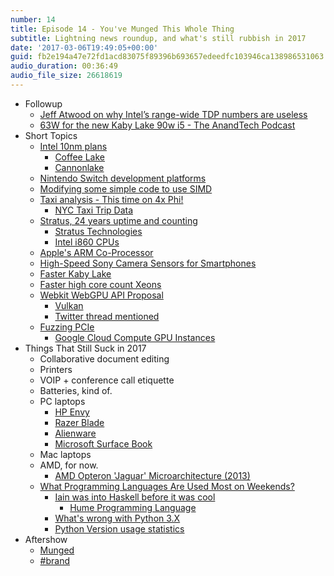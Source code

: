 ```yaml
---
number: 14
title: Episode 14 - You've Munged This Whole Thing
subtitle: Lightning news roundup, and what's still rubbish in 2017
date: '2017-03-06T19:49:05+00:00'
guid: fb2e194a47e72fd1acd83075f89396b693657edeedfc103946ca138986531063
audio_duration: 00:36:49
audio_file_size: 26618619
---
```


* Followup
  * [Jeff Atwood on why Intel’s range-wide TDP numbers are useless](https://blog.codinghorror.com/an-inferno-on-the-head-of-a-pin/)
  * [63W for the new Kaby Lake 90w i5 - The AnandTech Podcast](https://overcast.fm/+BmHreS6jw)
* Short Topics
  * [Intel 10nm plans](http://spectrum.ieee.org/semiconductors/devices/intel-finds-moores-laws-next-step-at-10-nanometers)
    * [Coffee Lake](https://en.wikipedia.org/wiki/Coffee_Lake)
    * [Cannonlake](https://en.wikipedia.org/wiki/Cannonlake)
  * [Nintendo Switch development platforms](https://www.reddit.com/r/pcmasterrace/comments/5ol4cm/hold_up_nintendo_ive_seen_this_trickery_before/dckiycm/)
  * [Modifying some simple code to use SIMD](http://lemire.me/blog/2017/01/20/how-quickly-can-you-remove-spaces-from-a-string/)
  * [Taxi analysis - This time on 4x Phi!](http://tech.marksblogg.com/billion-nyc-taxi-kdb.html)
    * [NYC Taxi Trip Data](http://chriswhong.com/open-data/foil_nyc_taxi/)
  * [Stratus, 24 years uptime and counting](http://www.cpushack.com/2017/01/28/stratus-servers-that-wont-quit-the-24-year-running-computer/)
    * [Stratus Technologies](https://en.wikipedia.org/wiki/Stratus_Technologies)
    * [Intel i860 CPUs](https://en.wikipedia.org/wiki/Intel_i860)
  * [Apple's ARM Co-Processor](https://www.bloomberg.com/news/articles/2017-02-01/apple-developing-new-mac-chip-in-test-of-intel-independence)
  * [High-Speed Sony Camera Sensors for Smartphones](http://www.sony.net/SonyInfo/News/Press/201702/17-013E/index.html)
  * [Faster Kaby Lake](http://www.guru3d.com/news-story/intel-reacts-to-ryzen-with-new-kaby-lake-core-i5-7640k-and-i7-7740k-processors.html)
  * [Faster high core count Xeons](http://www.anandtech.com/show/11121/intel-xeon-e7-8894-v4-cpu-24c-48t-9000-usd)
  * [Webkit WebGPU API Proposal](https://webkit.org/blog/7380/next-generation-3d-graphics-on-the-web/)
    * [Vulkan](https://www.khronos.org/vulkan/)
    * [Twitter thread mentioned](https://twitter.com/joshcarpenter/status/829140973875666944)
  * [Fuzzing PCIe](https://cloudplatform.googleblog.com/2017/02/fuzzing-PCI-Express-security-in-plaintext.html)
    * [Google Cloud Compute GPU Instances](https://cloudplatform.googleblog.com/2016/11/announcing-GPUs-for-Google-Cloud-Platform.html)
* Things That Still Suck in 2017
  * Collaborative document editing
  * Printers
  * VOIP + conference call etiquette
  * Batteries, kind of.
  * PC laptops
    * [HP Envy](https://en.wikipedia.org/wiki/HP_Envy)
    * [Razer Blade](https://www.razerzone.com/gaming-systems/razer-blade)
    * [Alienware](http://www.alienware.co.uk/laptops.aspx)
    * [Microsoft Surface Book](https://www.microsoft.com/surface/en-gb/devices/surface-book)
  * Mac laptops
  * AMD, for now.
    * [AMD Opteron 'Jaguar' Microarchitecture (2013)](https://en.wikipedia.org/wiki/Opteron#Opteron_X_.2828_nm_bulk.29_-_Jaguar_microarchitecture)
  * [What Programming Languages Are Used Most on Weekends?](http://stackoverflow.blog/2017/02/What-Programming-Languages-Weekends/)
    * [Iain was into Haskell before it was cool](http://www.macs.hw.ac.uk/cs/techreps/docs/files/HW-MACS-TR-0035.pdf)
      * [Hume Programming Language](https://en.m.wikipedia.org/wiki/Hume_%28programming_language%29)
    * [What's wrong with Python 3.X](https://snarky.ca/why-python-3-exists/)
    * [Python Version usage statistics](https://hynek.me/articles/python3-2016/)
* Aftershow
  * [Munged](https://en.wikipedia.org/wiki/Mung_%29computer_term%29)
  * [#brand](https://marco.org)
